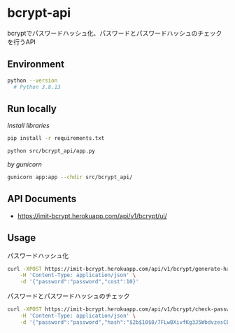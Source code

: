 # bcrypt-api

bcryptでパスワードハッシュ化、パスワードとパスワードハッシュのチェックを行うAPI

## Environment

```sh
python --version
  # Python 3.8.13
```

## Run locally

*Install libraries*

```sh
pip install -r requirements.txt
```

```sh
python src/bcrypt_api/app.py
```

*by gunicorn*

```sh
gunicorn app:app --chdir src/bcrypt_api/
```

## API Documents

- https://imit-bcrypt.herokuapp.com/api/v1/bcrypt/ui/

## Usage

パスワードハッシュ化

```sh
curl -XPOST https://imit-bcrypt.herokuapp.com/api/v1/bcrypt/generate-hash \
    -H 'Content-Type: application/json' \
    -d '{"password":"password","cost":10}'
```

パスワードとパスワードハッシュのチェック

```sh
curl -XPOST https://imit-bcrypt.herokuapp.com/api/v1/bcrypt/check-password \
    -H 'Content-Type: application/json' \
    -d '{"password":"password","hash":"$2b$10$0/7FLwBXivfKg3J5WbdvzesCEBkghFg0R8EEmPsUKkYNj3tY/U/ei"}'
```
